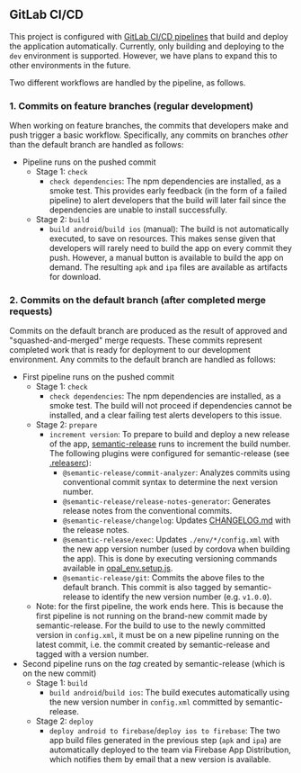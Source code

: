 ## GitLab CI/CD

This project is configured with [GitLab CI/CD pipelines](https://docs.gitlab.com/ee/ci/pipelines/)
that build and deploy the application automatically.
Currently, only building and deploying to the `dev` environment is supported. However, we have plans to expand this
to other environments in the future.

Two different workflows are handled by the pipeline, as follows.

### 1. Commits on feature branches (regular development)

When working on feature branches, the commits that developers make and push trigger a basic workflow.
Specifically, any commits on branches _other_ than the default branch are handled as follows:

- Pipeline runs on the pushed commit
  - Stage 1: `check`
    - `check dependencies`: The npm dependencies are installed, as a smoke test.
      This provides early feedback (in the form of a failed pipeline) to alert developers that the build will later fail
      since the dependencies are unable to install successfully.
  - Stage 2: `build`
    - `build android`/`build ios` (manual): The build is not automatically executed, to save on resources.
      This makes sense given that developers will rarely need to build the app on every commit they push.
      However, a manual button is available to build the app on demand.
      The resulting `apk` and `ipa` files are available as artifacts for download.

### 2. Commits on the default branch (after completed merge requests)

Commits on the default branch are produced as the result of approved and "squashed-and-merged" merge requests.
These commits represent completed work that is ready for deployment to our development environment.
Any commits to the default branch are handled as follows:

- First pipeline runs on the pushed commit
  - Stage 1: `check`
      - `check dependencies`: The npm dependencies are installed, as a smoke test.
        The build will not proceed if dependencies cannot be installed, and a clear failing test alerts developers
        to this issue.
  - Stage 2: `prepare`
    - `increment version`: To prepare to build and deploy a new release of the app,
      [semantic-release](https://github.com/semantic-release/semantic-release) runs to increment the build number.
      The following plugins were configured for semantic-release (see [.releaserc](../../.releaserc)):
      - `@semantic-release/commit-analyzer`: Analyzes commits using conventional commit syntax
        to determine the next version number.
      - `@semantic-release/release-notes-generator`: Generates release notes from the conventional commits.
      - `@semantic-release/changelog`: Updates [CHANGELOG.md](../../CHANGELOG.md) with the release notes.
      - `@semantic-release/exec`: Updates `./env/*/config.xml` with the new app version number (used by cordova
        when building the app).
        This is done by executing versioning commands available in [opal_env.setup.js](../../opal_env.setup.js).
      - `@semantic-release/git`: Commits the above files to the default branch.
        This commit is also tagged by semantic-release to identify the new version number (e.g. `v1.0.0`).
  - Note: for the first pipeline, the work ends here. This is because the first pipeline is not running on
    the brand-new commit made by semantic-release. For the build to use to the newly committed version in `config.xml`,
    it must be on a new pipeline running on the latest commit, i.e. the commit created by semantic-release
    and tagged with a version number.
- Second pipeline runs on the _tag_ created by semantic-release (which is on the new commit)
  - Stage 1: `build`
    - `build android`/`build ios`: The build executes automatically using the new version number in `config.xml`
      committed by semantic-release.
  - Stage 2: `deploy`
    - `deploy android to firebase`/`deploy ios to firebase`: The two app build files generated in the previous step
      (`apk` and `ipa`) are automatically deployed to the team via Firebase App Distribution, which notifies them by email
      that a new version is available.
